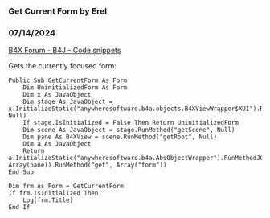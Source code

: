 ### Get Current Form by Erel
### 07/14/2024
[B4X Forum - B4J - Code snippets](https://www.b4x.com/android/forum/threads/162078/)

Gets the currently focused form:  
  

```B4X
Public Sub GetCurrentForm As Form  
    Dim UninitializedForm As Form  
    Dim x As JavaObject  
    Dim stage As JavaObject = x.InitializeStatic("anywheresoftware.b4a.objects.B4XViewWrapper$XUI").RunMethod("findActiveStage", Null)  
    If stage.IsInitialized = False Then Return UninitializedForm  
    Dim scene As JavaObject = stage.RunMethod("getScene", Null)  
    Dim pane As B4XView = scene.RunMethod("getRoot", Null)  
    Dim a As JavaObject  
    Return a.InitializeStatic("anywheresoftware.b4a.AbsObjectWrapper").RunMethodJO("getExtraTags", Array(pane)).RunMethod("get", Array("form"))  
End Sub
```

  
  

```B4X
Dim frm As Form = GetCurrentForm  
If frm.IsInitialized Then  
    Log(frm.Title)  
End If
```